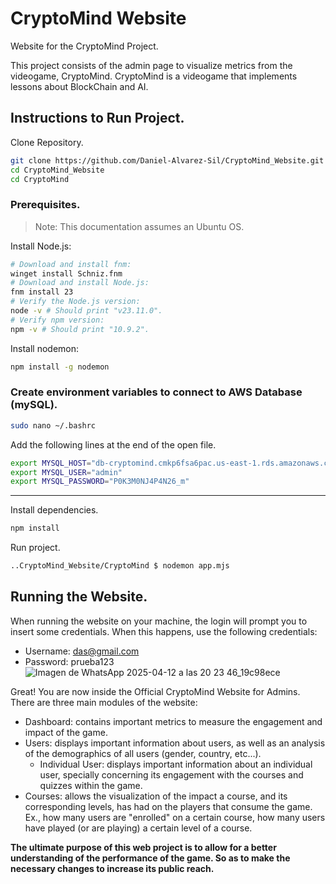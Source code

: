 # CryptoMind Website
Website for the CryptoMind Project. 

This project consists of the admin page to visualize metrics from the videogame, CryptoMind. CryptoMind is a videogame that implements lessons about BlockChain and AI.

## Instructions to Run Project.
Clone Repository.
```bash
git clone https://github.com/Daniel-Alvarez-Sil/CryptoMind_Website.git
cd CryptoMind_Website
cd CryptoMind
```

### Prerequisites.
> Note:
> This documentation assumes an Ubuntu OS.

Install Node.js:
```bash
# Download and install fnm:
winget install Schniz.fnm
# Download and install Node.js:
fnm install 23
# Verify the Node.js version:
node -v # Should print "v23.11.0".
# Verify npm version:
npm -v # Should print "10.9.2".
```

Install nodemon:
```bash
npm install -g nodemon
```

### Create environment variables to connect to AWS Database (mySQL). 
```bash
sudo nano ~/.bashrc
```
Add the following lines at the end of the open file. 
```bash
export MYSQL_HOST="db-cryptomind.cmkp6fsa6pac.us-east-1.rds.amazonaws.com"
export MYSQL_USER="admin"
export MYSQL_PASSWORD="P0K3M0NJ4P4N26_m"
```
---
Install dependencies. 
```bash
npm install
```
Run project.
```bash
..CryptoMind_Website/CryptoMind $ nodemon app.mjs
```

## Running the Website. 
When running the website on your machine, the login will prompt you to insert some credentials. When this happens, use the following credentials: 
- Username: das@gmail.com
- Password: prueba123
![Imagen de WhatsApp 2025-04-12 a las 20 23 46_19c98ece](https://github.com/user-attachments/assets/80bacaee-ba45-4947-9927-a9aa00bce9fc)

Great! You are now inside the Official CryptoMind Website for Admins. There are three main modules of the website:
- Dashboard: contains important metrics to measure the engagement and impact of the game.
- Users: displays important information about users, as well as an analysis of the demographics of all users (gender, country, etc...).
  - Individual User: displays important information about an individual user, specially concerning its engagement with the courses and quizzes within the game.
- Courses: allows the visualization of the impact a course, and its corresponding levels, has had on the players that consume the game. Ex., how many users are "enrolled" on a certain course, how many users have played (or are playing) a certain level of a course. 

__The ultimate purpose of this web project is to allow for a better understanding of the performance of the game. So as to make the necessary changes to increase its public reach.__
